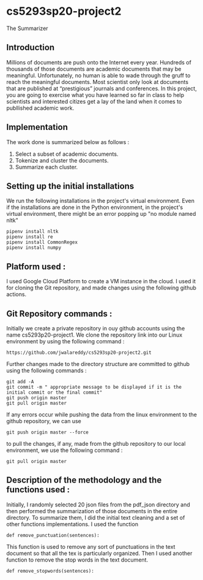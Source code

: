 # cs5293sp20-project2
The Summarizer
## Introduction
Millions of documents are push onto the Internet every year. Hundreds of thousands of those documents are academic documents that may be meaningful. Unfortunately, no human is able to wade through the gruff to reach the meaningful documents. Most scientist only look at documents that are published at “prestigious” journals and conferences. In this project, you are going to exercise what you have learned so far in class to help scientists and interested citizes get a lay of the land when it comes to publlished academic work.
## Implementation
The work done is summarized below as follows : 
1. Select a subset of academic documents.
2. Tokenize and cluster the documents.
3. Summarize each cluster.
## Setting up the initial installations
We run the following installations in the project's virtual environment. Even if the installations are done in the Python environment, in the project's virtual environment, there might be an error popping up "no module named nltk"
~~~
pipenv install nltk
pipenv install re
pipenv install CommonRegex
pipenv install numpy
~~~
## Platform used :
I used Google Cloud Platform to create a VM instance in the cloud. I used it for cloning the Git repository, and made changes using the following github actions.

## Git Repository commands :
Initially we create a private repository in ouy github accounts using the name cs5293p20-project1. We clone the repository link into our Linux environment by using the following command :
~~~
https://github.com/jwalareddy/cs5293sp20-project2.git
~~~
Further changes made to the directory structure are committed to github using the following commands :
~~~
git add -A
git commit -m " appropriate message to be displayed if it is the initial commit or the final commit"
git push origin master 
git pull origin master
~~~
If any errors occur while pushing the data from the linux environment to the github repository, we can use 
~~~
git push origin master --force
~~~
to pull the changes, if any, made from the github repository to our local environment, we use the following command :
~~~
git pull origin master
~~~
## Description of the methodology and the functions used :
Initially, I randomly selected 20 json files from the pdf_json directory and then performed the summarization of those documents in the entire directory. To summarize them, I did the initial text cleaning and a set of other functions implementations. I used the function 
~~~
def remove_punctuation(sentences):
~~~
This function is used to remove any sort of punctuations in the text document so that all the tex is particularly organized. 
Then I used another function to remove the stop words in the text document.
~~~
def remove_stopwords(sentences):
~~~

